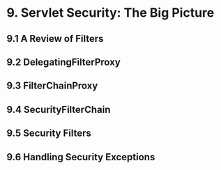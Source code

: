 # 9. Servlet Security: The Big Picture
## 9.1 A Review of Filters
## 9.2 DelegatingFilterProxy
## 9.3 FilterChainProxy
## 9.4 SecurityFilterChain
## 9.5 Security Filters
## 9.6 Handling Security Exceptions